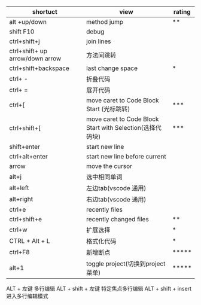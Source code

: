 
| shortuct                        | view                                                      | rating |
| ------------------------------- | --------------------------------------------------------- | ------ |
| alt +up/down                    | method jump                                               | **     |
| shift F10                       | debug                                                     |        |
| ctrl+shift+j                    | join lines                                                |        |
| ctrl+shift+ up arrow/down arrow | 方法间跳转                                                |        |
| ctrl+shift+backspace            | last change space                                         | *      |
| ctrl+ -                         | 折叠代码                                                  |        |
| ctrl+ =                         | 展开代码                                                  |        |
| ctrl+[                          | move caret to Code Block Start (光标跳转)                 | ***    |
| ctrl+shift+[                    | move caret to Code Block Start with Selection(选择代码块) | ***    |
| shift+enter                     | start new line                                            |        |
| ctrl+alt+enter                  | start new line before current                             |        |
| arrow                           | move the cursor                                           |        |
| alt+j                           | 选中相同单词                                              |        |
| alt+left                        | 左边tab(vscode 通用)                                      |        |
| alt+right                       | 右边tab(vscode 通用)                                      |        |
| ctrl+e                          | recently files                                            |
| ctrl+shift+e                    | recently changed files                                    | **     |
| ctrl+w                          | 扩展选择                                                  | *      |
| CTRL + Alt + L                  | 格式化代码                                                | *      |
| ctrl+F8                         | 新增断点                                                  | *****  |
| alt+1                           | toggle project(切换到project 菜单)                        | *****  |





ALT + 左键    多行编辑
 ALT + shift + 左键  特定焦点多行编辑
ALT + shift + insert 进入多行编辑模式